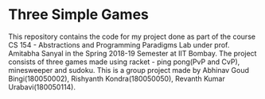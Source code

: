 # Three Simple Games
This repository contains the code for my project done as part of the course CS 154 - Abstractions and Programming Paradigms Lab under prof. Amitabha Sanyal in the Spring 2018-19 Semester at IIT Bombay. The project consists of three games made using racket - ping pong(PvP and CvP), minesweeper and sudoku. This is a group project made by Abhinav Goud Bingi(180050002), Rishyanth Kondra(180050050), Revanth Kumar Urabavi(180050114).
